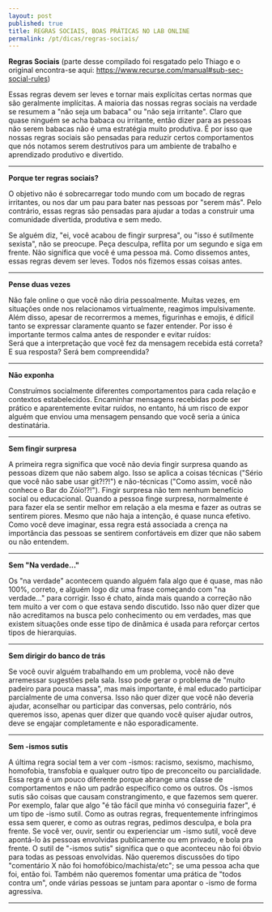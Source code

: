 ```yaml
---
layout: post
published: true
title: REGRAS SOCIAIS, BOAS PRÁTICAS NO LAB ONLINE
permalink: /pt/dicas/regras-sociais/
---
```



**Regras Sociais**
(parte desse compilado foi resgatado pelo Thiago e o original encontra-se aqui: https://www.recurse.com/manual#sub-sec-social-rules)

Essas regras devem ser leves e tornar mais explícitas certas normas que são geralmente implícitas. A maioria das nossas regras sociais na verdade se resumem a "não seja um babaca" ou "não seja irritante". Claro que quase ninguém se acha babaca ou irritante, então dizer para as pessoas não serem babacas não é uma estratégia muito produtiva. É por isso que nossas regras sociais são pensadas para reduzir certos comportamentos que nós notamos serem destrutivos para um ambiente de trabalho e aprendizado produtivo e divertido.

---

**Porque ter regras sociais?**
  
O objetivo  não é sobrecarregar todo mundo com um bocado de regras irritantes, ou nos dar um pau para bater nas pessoas por "serem más". Pelo contrário, essas regras são pensadas para ajudar a todas a construir uma comunidade divertida, produtiva e sem medo.

Se alguém diz, "ei, você acabou de fingir surpresa", ou "isso é sutilmente sexista", não se preocupe. Peça desculpa, reflita por um segundo e siga em frente. Não significa que você é uma pessoa má. Como dissemos antes, essas regras devem ser leves. Todos nós fizemos essas coisas antes.

    
---

**Pense duas vezes**
  
Não fale online o que você não diria pessoalmente. Muitas vezes, em situações onde nos relacionamos virtualmente, reagimos impulsivamente. Além disso, apesar de recorrermos a memes, figurinhas  e emojis, é difícil tanto se expressar claramente quanto se fazer entender. Por isso é importante termos calma antes de responder e evitar ruídos:  
Será que a interpretação que você fez da mensagem recebida está correta? 
E sua resposta? Será bem compreendida?

---

  
**Não exponha**
  
Construímos socialmente diferentes comportamentos para cada relação e contextos estabelecidos. Encaminhar mensagens recebidas pode ser prático e aparentemente evitar ruídos, no entanto, há um risco de expor alguém que enviou uma mensagem pensando que você seria a única destinatária.

  
---
  
    
**Sem fingir surpresa**
  
A primeira regra significa que você não devia fingir surpresa quando as pessoas dizem que não sabem algo. Isso se aplica a coisas técnicas ("Sério que você não sabe usar git?!?!") e não-técnicas ("Como assim, você não conhece o Bar do Zóio!?!"). Fingir surpresa não tem nenhum benefício social ou educacional. Quando a pessoa finge surpresa, normalmente é para fazer ela se sentir melhor em relação a ela mesma e fazer as outras se sentirem piores. Mesmo que não haja a intenção, é quase nunca efetivo. Como você deve imaginar, essa regra está associada a crença na importância das pessoas se sentirem confortáveis em dizer que não sabem ou não entendem.

---
    
**Sem "Na verdade..."**
  
Os "na verdade" acontecem quando alguém fala algo que é quase, mas não 100%, correto, e alguém logo diz uma frase começando com "na verdade..." para corrigir. Isso é chato, ainda mais quando a correção não tem muito a ver com o que estava sendo discutido. Isso não quer dizer que não acreditamos na busca pelo conhecimento ou em verdades, mas que existem situações onde esse tipo de dinâmica é usada para reforçar certos tipos de hierarquias. 


---
  
**Sem dirigir do banco de trás**
  
Se você ouvir alguém trabalhando em um problema, você não deve arremessar sugestões pela sala. Isso pode gerar o problema de "muito padeiro para pouca massa", mas mais importante, é mal educado participar parcialmente de uma conversa. Isso não quer dizer que você não deveria ajudar, aconselhar ou participar das conversas, pelo contrário, nós queremos isso, apenas quer dizer que quando você quiser ajudar outros, deve se engajar completamente e não esporadicamente.

  
---
   
**Sem -ismos sutis**
  
A última regra social tem a ver com -ismos: racismo, sexismo, machismo, homofobia, transfobia e qualquer outro tipo de preconceito ou parcialidade. Essa regra é um pouco diferente porque abrange uma classe de comportamentos e não um padrão específico como os outros.
Os -ismos sutis são coisas que causam constrangimento, e que fazemos sem querer. Por exemplo, falar que algo "é tão fácil que minha vó conseguiria fazer", é um tipo de -ismo sutil. Como as outras regras, frequentemente infringimos essa sem querer, e como as outras regras, pedimos desculpa, e bola pra frente.
Se você ver, ouvir, sentir ou experienciar um -ismo sutil, você deve apontá-lo às pessoas envolvidas publicamente ou em privado, e bola pra frente.
O sutil de "-ismos sutis" significa que o que aconteceu não foi óbvio para todas as pessoas envolvidas. Não queremos discussões do tipo "comentário X não foi homofóbico/machista/etc"; se uma pessoa acha que foi, então foi. Também não queremos fomentar uma prática de "todos contra um", onde várias pessoas se juntam para apontar o -ismo de forma agressiva.

  
---
